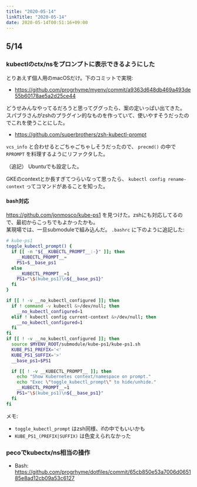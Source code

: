 ```yaml
---
title: "2020-05-14"
linkTitle: "2020-05-14"
date: 2020-05-14T00:51:16+09:00
---
```


## 5/14
### kubectlのctx/nsをプロンプトに表示できるようにした

とりあえず個人用のmacOSだけ。下のコミットで実現:

- https://github.com/progrhyme/myenv/commit/a9363d648db469a493de55b60178ae5a2d25ce44

どうせみんなやってるだろうと思ってググったら、案の定いっぱい出てきた。  
スパブラさんがzshのプラグイン的なものを作っていて、使いやすそうだったのでこれを使うことにした。

- https://github.com/superbrothers/zsh-kubectl-prompt

`vcs_info` と合わせるとごちゃごちゃしそうだったので、 `precmd()` の中で `RPROMPT` を料理するようにリファクタした。

（追記）
Ubuntuでも設定した。

GKEのcontextとか長すぎてつらいなって思ったら、 `kubectl config rename-context` ってコマンドがあることを知った。

#### bash対応

https://github.com/jonmosco/kube-ps1 を見つけた。zshにも対応してるので、最初からこっちでもよかったかも。  
某現場では、一旦submoduleで組み込んだ。 `.bashrc` に下のように追記した:

```sh
# kube-ps1
toggle_kubectl_prompt() {
  if [[ -n "${__KUBECTL_PROMPT__:-}" ]]; then
    __KUBECTL_PROMPT__=
    PS1=$__base_ps1
  else
    __KUBECTL_PROMPT__=1
    PS1="\$(kube_ps1)\n${__base_ps1}"
  fi
}

if [[ ! -v __no_kubectl_configured ]]; then
  if ! command -v kubectl &>/dev/null; then
    __no_kubectl_configured=1
  elif ! kubectl config current-context &>/dev/null; then
    __no_kubectl_configured=1
  fi
fi
if [[ ! -v __no_kubectl_configured ]]; then
  source $MYENV_ROOT/submodule/kube-ps1/kube-ps1.sh
  KUBE_PS1_PREFIX='<'
  KUBE_PS1_SUFFIX='>'
  __base_ps1=$PS1

  if [[ ! -v __KUBECTL_PROMPT__ ]]; then
    echo "Show Kubernetes context/namespace on prompt."
    echo "Exec \"toggle_kubectl_prompt\" to hide/unhide."
    __KUBECTL_PROMPT__=1
    PS1="\$(kube_ps1)\n${__base_ps1}"
  fi
fi
```

メモ:

- `toggle_kubectl_prompt` はzsh同様、ifの中でもいいかも
- `KUBE_PS1_(PREFIX|SUFFIX)` は色変えられなかった

### pecoでkubectx/ns相当の操作

- Bash: https://github.com/progrhyme/dotfiles/commit/65cb850e53a7006d065185e8ad12cb09a53c6127
